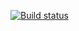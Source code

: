 [![Build status](https://ci.appveyor.com/api/projects/status/fu5shoxweef2ye5j/branch/master?svg=true)](https://ci.appveyor.com/project/cwharris/krypton/branch/master)
